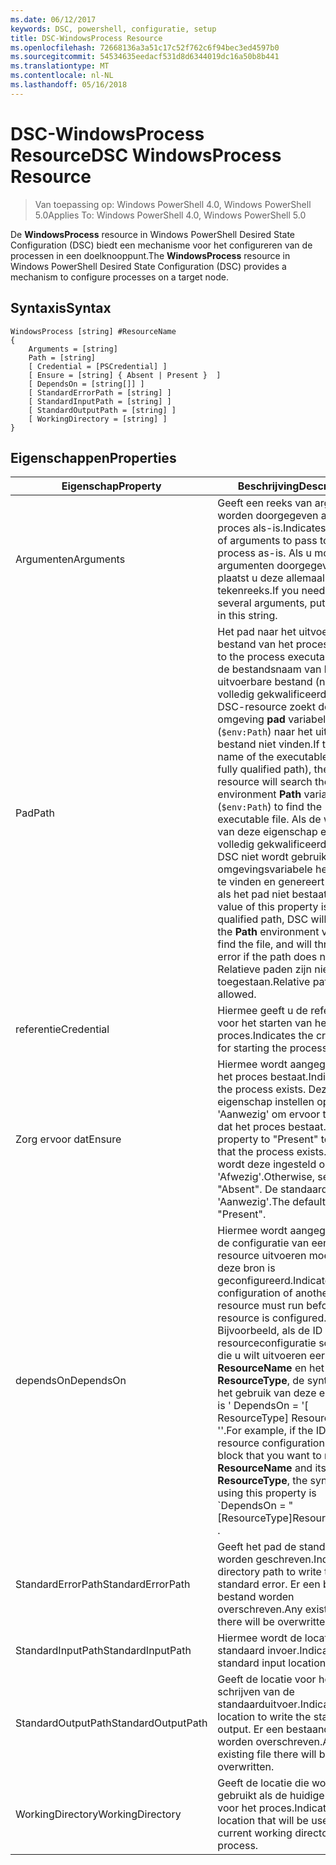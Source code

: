 ```yaml
---
ms.date: 06/12/2017
keywords: DSC, powershell, configuratie, setup
title: DSC-WindowsProcess Resource
ms.openlocfilehash: 72668136a3a51c17c52f762c6f94bec3ed4597b0
ms.sourcegitcommit: 54534635eedacf531d8d6344019dc16a50b8b441
ms.translationtype: MT
ms.contentlocale: nl-NL
ms.lasthandoff: 05/16/2018
---
```

# <a name="dsc-windowsprocess-resource"></a><span data-ttu-id="e1af3-103">DSC-WindowsProcess Resource</span><span class="sxs-lookup"><span data-stu-id="e1af3-103">DSC WindowsProcess Resource</span></span>

> <span data-ttu-id="e1af3-104">Van toepassing op: Windows PowerShell 4.0, Windows PowerShell 5.0</span><span class="sxs-lookup"><span data-stu-id="e1af3-104">Applies To: Windows PowerShell 4.0, Windows PowerShell 5.0</span></span>

<span data-ttu-id="e1af3-105">De **WindowsProcess** resource in Windows PowerShell Desired State Configuration (DSC) biedt een mechanisme voor het configureren van de processen in een doelknooppunt.</span><span class="sxs-lookup"><span data-stu-id="e1af3-105">The **WindowsProcess** resource in Windows PowerShell Desired State Configuration (DSC) provides a mechanism to configure processes on a target node.</span></span>

## <a name="syntax"></a><span data-ttu-id="e1af3-106">Syntaxis</span><span class="sxs-lookup"><span data-stu-id="e1af3-106">Syntax</span></span>

```
WindowsProcess [string] #ResourceName
{
    Arguments = [string]
    Path = [string]
    [ Credential = [PSCredential] ]
    [ Ensure = [string] { Absent | Present }  ]
    [ DependsOn = [string[]] ]
    [ StandardErrorPath = [string] ]
    [ StandardInputPath = [string] ]
    [ StandardOutputPath = [string] ]
    [ WorkingDirectory = [string] ]
}
```

## <a name="properties"></a><span data-ttu-id="e1af3-107">Eigenschappen</span><span class="sxs-lookup"><span data-stu-id="e1af3-107">Properties</span></span>
|  <span data-ttu-id="e1af3-108">Eigenschap</span><span class="sxs-lookup"><span data-stu-id="e1af3-108">Property</span></span>  |  <span data-ttu-id="e1af3-109">Beschrijving</span><span class="sxs-lookup"><span data-stu-id="e1af3-109">Description</span></span>   |
|---|---|
| <span data-ttu-id="e1af3-110">Argumenten</span><span class="sxs-lookup"><span data-stu-id="e1af3-110">Arguments</span></span>| <span data-ttu-id="e1af3-111">Geeft een reeks van argumenten worden doorgegeven aan het proces als-is.</span><span class="sxs-lookup"><span data-stu-id="e1af3-111">Indicates a string of arguments to pass to the process as-is.</span></span> <span data-ttu-id="e1af3-112">Als u moet enkele argumenten doorgegeven, plaatst u deze allemaal in deze tekenreeks.</span><span class="sxs-lookup"><span data-stu-id="e1af3-112">If you need to pass several arguments, put them all in this string.</span></span>|
| <span data-ttu-id="e1af3-113">Pad</span><span class="sxs-lookup"><span data-stu-id="e1af3-113">Path</span></span>| <span data-ttu-id="e1af3-114">Het pad naar het uitvoerbare bestand van het proces.</span><span class="sxs-lookup"><span data-stu-id="e1af3-114">The path to the process executable.</span></span> <span data-ttu-id="e1af3-115">Als dit de bestandsnaam van het uitvoerbare bestand (niet de volledig gekwalificeerde pad), de DSC-resource zoekt de omgeving **pad** variabele (`$env:Path`) naar het uitvoerbare bestand niet vinden.</span><span class="sxs-lookup"><span data-stu-id="e1af3-115">If this the file name of the executable (not the fully qualified path), the DSC resource will search the environment **Path** variable (`$env:Path`) to find the executable file.</span></span> <span data-ttu-id="e1af3-116">Als de waarde van deze eigenschap een volledig gekwalificeerde pad is, DSC niet wordt gebruikt de **pad** omgevingsvariabele het bestand te vinden en genereert een fout als het pad niet bestaat.</span><span class="sxs-lookup"><span data-stu-id="e1af3-116">If the value of this property is a fully qualified path, DSC will not use the **Path** environment variable to find the file, and will throw an error if the path does not exist.</span></span> <span data-ttu-id="e1af3-117">Relatieve paden zijn niet toegestaan.</span><span class="sxs-lookup"><span data-stu-id="e1af3-117">Relative paths are not allowed.</span></span>|
| <span data-ttu-id="e1af3-118">referentie</span><span class="sxs-lookup"><span data-stu-id="e1af3-118">Credential</span></span>| <span data-ttu-id="e1af3-119">Hiermee geeft u de referenties voor het starten van het proces.</span><span class="sxs-lookup"><span data-stu-id="e1af3-119">Indicates the credentials for starting the process.</span></span>|
| <span data-ttu-id="e1af3-120">Zorg ervoor dat</span><span class="sxs-lookup"><span data-stu-id="e1af3-120">Ensure</span></span>| <span data-ttu-id="e1af3-121">Hiermee wordt aangegeven of het proces bestaat.</span><span class="sxs-lookup"><span data-stu-id="e1af3-121">Indicates if the process exists.</span></span> <span data-ttu-id="e1af3-122">Deze eigenschap instellen op 'Aanwezig' om ervoor te zorgen dat het proces bestaat.</span><span class="sxs-lookup"><span data-stu-id="e1af3-122">Set this property to "Present" to ensure that the process exists.</span></span> <span data-ttu-id="e1af3-123">Anders wordt deze ingesteld op 'Afwezig'.</span><span class="sxs-lookup"><span data-stu-id="e1af3-123">Otherwise, set it to "Absent".</span></span> <span data-ttu-id="e1af3-124">De standaardwaarde is 'Aanwezig'.</span><span class="sxs-lookup"><span data-stu-id="e1af3-124">The default is "Present".</span></span>|
| <span data-ttu-id="e1af3-125">dependsOn</span><span class="sxs-lookup"><span data-stu-id="e1af3-125">DependsOn</span></span> | <span data-ttu-id="e1af3-126">Hiermee wordt aangegeven dat de configuratie van een andere resource uitvoeren moet voordat deze bron is geconfigureerd.</span><span class="sxs-lookup"><span data-stu-id="e1af3-126">Indicates that the configuration of another resource must run before this resource is configured.</span></span> <span data-ttu-id="e1af3-127">Bijvoorbeeld, als de ID van de resourceconfiguratie scriptblok die u wilt uitvoeren eerst is __ResourceName__ en het type __ResourceType__, de syntaxis voor het gebruik van deze eigenschap is ' DependsOn = '[ ResourceType] ResourceName' ''.</span><span class="sxs-lookup"><span data-stu-id="e1af3-127">For example, if the ID of the resource configuration script block that you want to run first is __ResourceName__ and its type is __ResourceType__, the syntax for using this property is \`DependsOn = "[ResourceType]ResourceName"\`\` .</span></span>|
| <span data-ttu-id="e1af3-128">StandardErrorPath</span><span class="sxs-lookup"><span data-stu-id="e1af3-128">StandardErrorPath</span></span>| <span data-ttu-id="e1af3-129">Geeft het pad de standaardfout worden geschreven.</span><span class="sxs-lookup"><span data-stu-id="e1af3-129">Indicates the directory path to write the standard error.</span></span> <span data-ttu-id="e1af3-130">Er een bestaand bestand worden overschreven.</span><span class="sxs-lookup"><span data-stu-id="e1af3-130">Any existing file there will be overwritten.</span></span>|
| <span data-ttu-id="e1af3-131">StandardInputPath</span><span class="sxs-lookup"><span data-stu-id="e1af3-131">StandardInputPath</span></span>| <span data-ttu-id="e1af3-132">Hiermee wordt de locatie van de standaard invoer.</span><span class="sxs-lookup"><span data-stu-id="e1af3-132">Indicates the standard input location.</span></span>|
| <span data-ttu-id="e1af3-133">StandardOutputPath</span><span class="sxs-lookup"><span data-stu-id="e1af3-133">StandardOutputPath</span></span>| <span data-ttu-id="e1af3-134">Geeft de locatie voor het schrijven van de standaarduitvoer.</span><span class="sxs-lookup"><span data-stu-id="e1af3-134">Indicates the location to write the standard output.</span></span> <span data-ttu-id="e1af3-135">Er een bestaand bestand worden overschreven.</span><span class="sxs-lookup"><span data-stu-id="e1af3-135">Any existing file there will be overwritten.</span></span>|
| <span data-ttu-id="e1af3-136">WorkingDirectory</span><span class="sxs-lookup"><span data-stu-id="e1af3-136">WorkingDirectory</span></span>| <span data-ttu-id="e1af3-137">Geeft de locatie die wordt gebruikt als de huidige werkmap voor het proces.</span><span class="sxs-lookup"><span data-stu-id="e1af3-137">Indicates the location that will be used as the current working directory for the process.</span></span>|